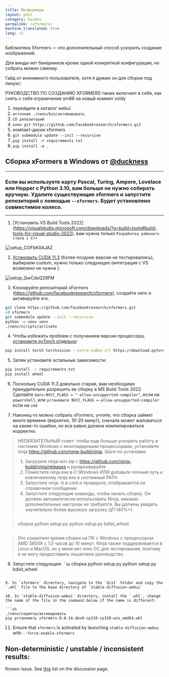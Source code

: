 ```yaml
---
title: Иксформеры
layout: post
category: Guides
permalink: /xformers/
machine_translated: true
lang: ru
---
```

Библиотека Xformers — это дополнительный способ ускорить создание изображений.

Для винды нет бинарников кроме одной конкретной конфигурации, но собрать можно самому.

Гайд от анонимного пользователя, хотя я думаю он для сборки под линукс:

РУКОВОДСТВО ПО СОЗДАНИЮ XFORMERS
также включает в себя, как снять с себя ограничение sm86 на новый коммит voldy

1. перейдите в каталог webui
2. `источник ./venv/bin/активировать`
3. `CD репозиторий`
3. `клон git https://github.com/facebookresearch/xformers.git`
4. компакт-диски xformers
5. `git submodule update --init --recursive`
6. `pip install -r requirements.txt`
7. `pip install -e .`

## Сборка xFormers в Windows от [@duckness](https://github.com/duckness)

***



### Если вы используете карту Pascal, Turing, Ampere, Lovelace или Hopper с Python 3.10, вам больше не нужно собирать вручную. Удалите существующие xformers и запустите репозиторий с помощью `--xformers`. Будет установлено совместимое колесо.




***


1. [Установить VS Build Tools 2022] (https://visualstudio.microsoft.com/downloads/?q=build+tools#build-tools-for-visual-studio-2022), вам нужна только `Разработка рабочего стола с C++ `

![setup_COFbK0AJAZ](https://user-images.githubusercontent.com/6380270/194767872-232136a1-9204-4b16-ae21-3e01f6f526ea.png)

2. [Установить CUDA 11.3](https://developer.nvidia.com/cuda-11.3.0-download-archive) (более поздние версии не тестировались), выбираем custom, нужно только следующее (интеграция с VS возможно не нужна ):

![setup_QwCdsQ28FM](https://user-images.githubusercontent.com/6380270/194767963-6df7ce14-e6eb-4718-8e93-a11abf172f14.png)

3. Клонируйте репозиторий xFormers (https://github.com/facebookresearch/xformers), создайте venv и активируйте его.

```sh
git clone https://github.com/facebookresearch/xformers.git
cd xformers
git submodule update --init --recursive
python -m venv venv
./venv/scripts/activate
```

4. Чтобы избежать проблем с получением версии процессора, [установите pyTorch отдельно](https://pytorch.org/get-started/locally/):

```sh
pip install torch torchvision --extra-index-url https://download.pytorch.org/whl/cu113
```

5. Затем установите остальные зависимости:

```sh
pip install -r requirements.txt
pip install wheel
```

6. Поскольку CUDA 11.3 довольно старая, вам необходимо принудительно разрешить ее сборку в MS Build Tools 2022. Сделайте `$env:NVCC_FLAGS = "-allow-unsupported-compiler"`, если на `powershell`, или `установите NVCC_FLAGS =-allow-unsupported-compiler` если на `cmd`


7. Наконец-то можно собрать xFormers, учтите, что сборка займет много времени (вероятно, 10-20 минут), сначала может жаловаться на какие-то ошибки, но все равно должна компилироваться корректно.

> НЕОБЯЗАТЕЛЬНЫЙ совет: чтобы еще больше ускорить работу в системах Windows с многоядерными процессорами, установите ninja https://github.com/ninja-build/ninja.
> Шаги по установке:
> 1. Загрузите ninja-win.zip с https://github.com/ninja-build/ninja/releases и разархивируйте
> 2. Поместите ninja.exe в C:\Windows ИЛИ добавьте полный путь к извлеченному ninja.exe в системный PATH
> 3. Запустите ninja -h в cmd и проверьте, отображается ли справочное сообщение.
> 4. Запустите следующие команды, чтобы начать сборку. Он должен автоматически использовать Ninja, никаких дополнительных настроек не требуется. Вы должны увидеть значительно более высокую загрузку ЦП (40%+).
> ```

> сборка python setup.py
> python setup.py bdist_wheel
> ```

> Это сократило время сборки на ПК с Windows с процессором AMD 5800X с 1,5 часов до 10 минут.
> Ninja также поддерживается в Linux и MacOS, но у меня нет этих ОС для тестирования, поэтому я не могу предоставить пошаговое руководство.



8. Запустите следующее:
``ш
сборка python setup.py
python setup.py bdist_wheel
```

9. In `xformers` directory, navigate to the `dist` folder and copy the `.whl` file to the base directory of `stable-diffusion-webui`

10. In `stable-diffusion-webui` directory, install the `.whl`, change the name of the file in the command below if the name is different:

```sh
./venv/скрипты/активировать
pip установить xformers-0.0.14.dev0-cp310-cp310-win_amd64.whl
```

11. Ensure that `xformers` is activated by launching `stable-diffusion-webui` with `--force-enable-xformers`

## Non-deterministic / unstable / inconsistent results:

Known issue. See [this](https://github.com/AUTOMATIC1111/stable-diffusion-webui/discussions/2705#discussioncomment-4024378 ) list on the discussion page.
